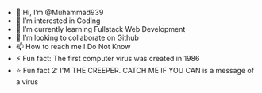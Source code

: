 - 👋 Hi, I’m @Muhammad939
- 👀 I’m interested in Coding
- 🌱 I’m currently learning Fullstack Web Development
- 💞️ I’m looking to collaborate on Github
- 📫 How to reach me I Do Not Know
- ⚡ Fun fact: The first computer virus was created in 1986
- ⭐️ Fun fact 2: I'M THE CREEPER. CATCH ME IF YOU CAN is a message of a virus
  
<!---
Muhammad939/Muhammad939 is a ✨ special ✨ repository because its `README.md` (this file) appears on your GitHub profile.
You can click the Preview link to take a look at your changes.
--->
